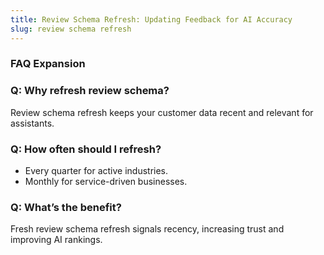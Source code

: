 ```yaml
---
title: Review Schema Refresh: Updating Feedback for AI Accuracy
slug: review schema refresh
---
```


### FAQ Expansion
### Q: Why refresh review schema?
Review schema refresh keeps your customer data recent and relevant for assistants.

### Q: How often should I refresh?
- Every quarter for active industries.
- Monthly for service-driven businesses.

### Q: What’s the benefit?
Fresh review schema refresh signals recency, increasing trust and improving AI rankings.